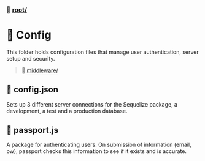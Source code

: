 ### :open_file_folder: [root/](https://github.com/daneburns/tutorial/)
# :open_file_folder: Config
This folder holds configuration files that manage user authentication, server setup and security.
 > :file_folder: [middleware/](./middleware)
  

  ## :page_facing_up: config.json
 Sets up 3 different server connections for the Sequelize package, a development, a test and a production database.

  ## :page_facing_up: passport.js
  A package for authenticating users. On submission of information (email, pw), passport checks this information to see if it exists and is accurate.